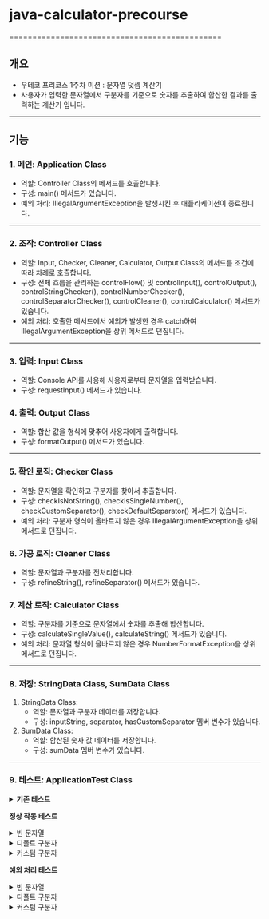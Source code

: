 # java-calculator-precourse

==============================================
## 개요
- 우테코 프리코스 1주차 미션 : 문자열 덧셈 계산기
- 사용자가 입력한 문자열에서 구분자를 기준으로 숫자를 추출하여 합산한 결과를 출력하는 계산기 입니다.
---
## 기능
### 1. 메인: Application Class
- 역할: Controller Class의 메서드를 호출합니다.
- 구성: main() 메서드가 있습니다.
- 예외 처리: IllegalArgumentException을 발생시킨 후 애플리케이션이 종료됩니다.
---
### 2. 조작: Controller Class
- 역할: Input, Checker, Cleaner, Calculator, Output Class의 메서드를 조건에 따라 차례로 호출합니다.
- 구성: 전체 흐름을 관리하는 controlFlow() 및 controlInput(), controlOutput(), controlStringChecker(), controlNumberChecker(), controlSeparatorChecker(), controlCleaner(), controlCalculator() 메서드가 있습니다.
- 예외 처리: 호출한 메서드에서 예외가 발생한 경우 catch하여 IllegalArgumentException을 상위 메서드로 던집니다.
---
### 3. 입력: Input Class
- 역할: Console API를 사용해 사용자로부터 문자열을 입력받습니다.
- 구성: requestInput() 메서드가 있습니다.

### 4. 출력: Output Class
- 역할: 합산 값을 형식에 맞추어 사용자에게 출력합니다.
- 구성: formatOutput() 메서드가 있습니다.
---
### 5. 확인 로직: Checker Class
- 역할: 문자열을 확인하고 구분자를 찾아서 추출합니다.
- 구성: checkIsNotString(), checkIsSingleNumber(), checkCustomSeparator(), checkDefaultSeparator() 메서드가 있습니다.
- 예외 처리: 구분자 형식이 올바르지 않은 경우 IllegalArgumentException을 상위 메서드로 던집니다.

### 6. 가공 로직: Cleaner Class
- 역할: 문자열과 구분자를 전처리합니다.
- 구성: refineString(), refineSeparator() 메서드가 있습니다.

### 7. 계산 로직: Calculator Class
- 역할: 구분자를 기준으로 문자열에서 숫자를 추출해 합산합니다.
- 구성: calculateSingleValue(), calculateString() 메서드가 있습니다.
- 예외 처리: 문자열 형식이 올바르지 않은 경우 NumberFormatException을 상위 메서드로 던집니다.
---
### 8. 저장: StringData Class, SumData Class
1) StringData Class:
    - 역할: 문자열과 구분자 데이터를 저장합니다.
    - 구성: inputString, separator, hasCustomSeparator 멤버 변수가 있습니다.
2) SumData Class:
    - 역할: 합산된 숫자 값 데이터를 저장합니다.
    - 구성: sumData 멤버 변수가 있습니다.
---
### 9. 테스트: ApplicationTest Class
<details>
    <summary><b>기존 테스트</b></summary>
    - 커스텀_구분자_사용: "//;\\n1"<br>
    - 예외_테스트: "-1,2,3"<br>
</details> 

**정상 작동 테스트**
<details>
    <summary>빈 문자열</summary>
    - 빈_문자열_입력_널문자:   "\0"<br>
    - 빈_문자열_입력_개행문자: "\n"
</details>

<details>
    <summary>디폴트 구분자</summary>
    - 디폴트_구분자_단일_정수값: "7"<br>
    - 디폴트_구분자_단일_실수값: "7.15"<br>
    - 디폴트_구분자_복수_실수값: "1.2:2.3"
    <br>
    - 디폴트_구분자_단일_구분자: "1,"<br>
    - 디폴트_구분자_혼합_구분자: "1:2,3"
</details>

<details>
    <summary>커스텀 구분자</summary>
    - 커스텀_구분자_빈_문자열:     "//;\\n"<br>
    - 커스텀_구분자_미사용_실수값: "//;\\n1.15"
    <br>
    - 커스텀_구분자_단일_정수값: "//!\\n1!"<br>
    - 커스텀_구분자_단일_실수값: "//;\\n1.15;"<br>
    - 커스텀_구분자_복수_실수깂: "//;\\n1;4.2"
    <br>
    - 커스텀_구분자_특수기호: "//(\\n1(2"<br>
    - 커스텀_구분자_한글기호: "//ㅎ\\n1ㅎ2"<br>
    - 커스텀_구분자_문장부호: "//\"\\n1\"2"
    <br>
    - 커스텀_구분자_음수부호: "//-\\n1-2"<br>
    - 커스텀_구분자_소수점:   "//.\\n1.2"<br>
    - 커스텀_구분자_공백문자: "// \\n1 2"
</details>

**예외 처리 테스트**
<details>
    <summary>빈 문자열</summary>
    - 예외_빈_문자열_입력_탭문자:   "\\t"<br>
    - 예외_빈_문자열_입력_공백문자: " "
</details>
    
<details>
    <summary>디폴트 구분자</summary>
    - 예외_디폴트_구분자_미사용: "2;3"
</details>

<details>
    <summary>커스텀 구분자</summary>
    - 예외_커스텀_구분자_문자혼용: "//;\n1;&2;3"<br>
    - 예외_커스텀_구분자_숫자사용: "//7\n17273"<br>
    - 예외_커스텀_구분자_형식_시작_미준수: "&\n1&2"<br>
    - 예외_커스텀_구분자_형식_마감_미준수: "//&1&2"
</details>